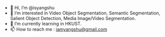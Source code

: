 - 👋 Hi, I’m @isyangshu
- 👀 I’m interested in Video Object Segmentation, Semantic Segmentation, Salient Object Detection, Media Image/Video Segmentation.
- 🌱 I’m currently learning in HKUST.
- 📫 How to reach me : iamyangshu@gmail.com

<!---
isyangshu/isyangshu is a ✨ special ✨ repository because its `README.md` (this file) appears on your GitHub profile.
You can click the Preview link to take a look at your changes.
--->
